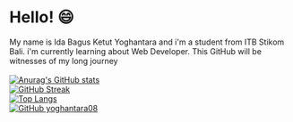 # Hello! 😄
My name is Ida Bagus Ketut Yoghantara and i'm a student from ITB Stikom Bali. i'm currently learning about Web Developer. This GitHub will be witnesses of my long journey
<br><br>
[![Anurag's GitHub stats](https://github-readme-stats.vercel.app/api?username=yoghantara08&theme=vue-dark&show_icons=true&text_color=C1CFC0&title_color=E7E0C9)](https://github.com/anuraghazra/github-readme-stats)
<br>
[![GitHub Streak](https://github-readme-streak-stats.herokuapp.com/?user=yoghantara08&theme=vue-dark)](https://git.io/streak-stats)
<br>
[![Top Langs](https://github-readme-stats.vercel.app/api/top-langs/?username=yoghantara08&layout=compact&theme=vue-dark&text_color=C1CFC0&title_color=E7E0C9)](https://github.com/anuraghazra/github-readme-stats)
<br>
[![GitHub yoghantara08](https://img.shields.io/github/followers/yoghantara08?label=follow&style=social)](https://github.com/yoghantara08)
